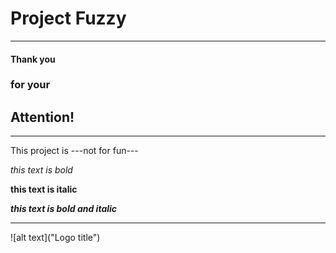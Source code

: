 # Project Fuzzy

---

#### Thank you

### for your

## Attention!

---

This project is ---not for fun---

*this text is bold*

**this text is italic**

**_this text is bold and italic_**

---

![alt text]("Logo title")
